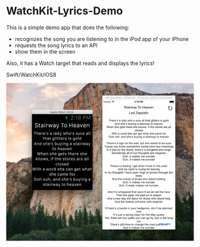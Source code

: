 WatchKit-Lyrics-Demo
====================



This is a simple demo app that does the following:

- recognizes the song you are listening to in the iPod app of your iPhone
- requests the song lyrics to an API
- show them in the screen


Also, it has a Watch target that reads and displays the lyrics!

Swift/WatchKit/iOS8

![alt tag](/image1.png)


